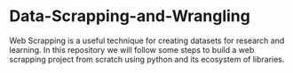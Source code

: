 # Data-Scrapping-and-Wrangling
Web Scrapping is a useful technique for creating datasets for research and learning. In this repository we will follow some steps  to build a web scrapping project from scratch using python and its ecosystem of libraries.
